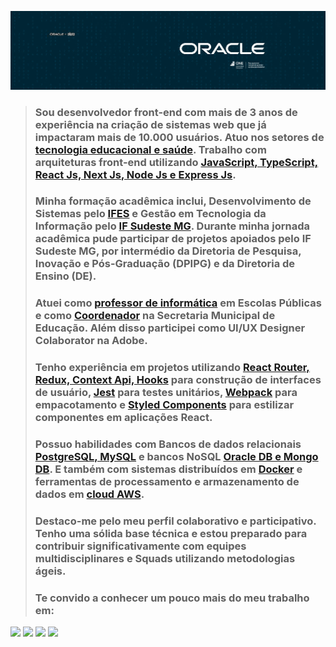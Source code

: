 
![](https://github.com/Diegojfsr/Diegojfsr/blob/main/Imagens/CapaOracleOne.jpg)

<!--# Olá, Sou [Diego Jefferson]() :)  Desenvolvedor Front-end-->

> ### Sou desenvolvedor front-end com mais de 3 anos de experiência na criação de sistemas web que já impactaram mais de 10.000 usuários. Atuo nos setores de [tecnologia educacional e saúde](). Trabalho com arquiteturas front-end utilizando [JavaScript, TypeScript, React Js, Next Js, Node Js e Express Js]().
>
> ### Minha formação acadêmica inclui, Desenvolvimento de Sistemas pelo [IFES](https://alegre.ifes.edu.br/) e Gestão em Tecnologia da Informação pelo [IF Sudeste MG](https://www.ifsudestemg.edu.br/muriae). Durante minha jornada acadêmica pude participar de projetos apoiados pelo IF Sudeste MG, por intermédio da Diretoria de Pesquisa, Inovação e Pós-Graduação (DPIPG) e da Diretoria de Ensino (DE).
>
> ### Atuei como [professor de informática]() em Escolas Públicas e como [Coordenador]() na Secretaria Municipal de Educação. Além disso participei como UI/UX Designer Colaborator na Adobe.
> 
> ### Tenho experiência em projetos utilizando [React Router, Redux, Context Api, Hooks]() para construção de interfaces de usuário, [Jest]() para testes unitários, [Webpack]() para empacotamento e [Styled Components]() para estilizar componentes em aplicações React.
>
> ### Possuo habilidades com Bancos de dados relacionais [PostgreSQL, MySQL]() e bancos NoSQL [Oracle DB e Mongo DB](). E também com sistemas distribuídos em [Docker]() e ferramentas de processamento e armazenamento de dados em [cloud AWS]().
>
> ### Destaco-me pelo meu perfil colaborativo e participativo. Tenho uma sólida base técnica e estou preparado para contribuir significativamente com equipes multidisciplinares e Squads utilizando metodologias ágeis.
> 
> ### Te convido a conhecer um pouco mais do meu trabalho em:

<!-- Tag centralizadora das Badges -->
<p float="center">
  
  [<img src="https://img.shields.io/badge/Portfolio-255E63?style=for-the-badge&logo=About.me&logoColor=white" height="40"></a>](https://diegojfsr.myportfolio.com/)
  [<img src="https://img.shields.io/badge/LinkedIn-0077B5?style=for-the-badge&logo=linkedin&logoColor=white" height="40"></a>](https://www.linkedin.com/in/diegojfsr/)
  [<img src="https://img.shields.io/badge/Medium-12100E?style=for-the-badge&logo=medium&logoColor=white" height="40"></a>](https://medium.com/@diegojfsr)
  [<img src="https://img.shields.io/badge/Behance-0054F7?style=for-the-badge&logo=behance&logoColor=white" height="40"></a>](https://www.behance.net/diegojfsr)

</p>
